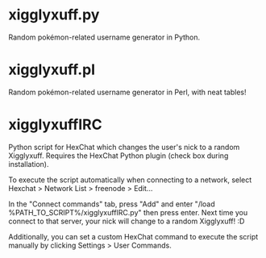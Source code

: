 ﻿xigglyxuff.py
==============

Random pokémon-related username generator in Python.

xigglyxuff.pl
=============

Random pokémon-related username generator in Perl, with neat tables!

xigglyxuffIRC
=============

Python script for HexChat which changes the user's nick to a random Xigglyxuff. Requires the HexChat Python plugin (check box during
installation).

To execute the script automatically when connecting to a network, select Hexchat > Network List > freenode > Edit...

In the "Connect commands" tab, press "Add" and enter "/load %PATH_TO_SCRIPT%/xigglyxuffIRC.py" then press enter. Next time you connect to that server, your nick will change to a random Xigglyxuff! :D

Additionally, you can set a custom HexChat command to execute the script manually by clicking Settings > User Commands.
